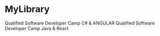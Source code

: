 # MyLibrary

Qualified Software Developer Camp C# & ANGULAR
Qualified Software Developer Camp Java & React

